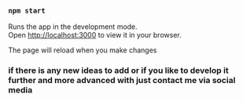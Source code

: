 

### `npm start`

Runs the app in the development mode.\
Open [http://localhost:3000](http://localhost:3000) to view it in your browser.

The page will reload when you make changes


### if there is any new ideas to add or if you like to develop it further and more advanced with just contact me via social media
